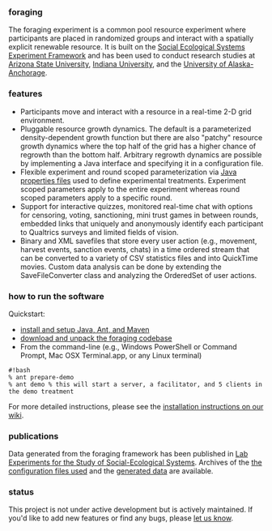 ### foraging

The foraging experiment is a common pool resource experiment where participants are placed in randomized groups and
interact with a spatially explicit renewable resource. It is built on the
[Social Ecological Systems Experiment Framework](http://bitbucket.org/virtualcommons/sesef) and has been used to conduct research studies
at [Arizona State University](http://www.asu.edu), [Indiana University](http://www.iu.edu), and the [University of Alaska-Anchorage](http://www.uaa.alaska.edu).

### features

* Participants move and interact with a resource in a real-time 2-D grid environment. 
* Pluggable resource growth dynamics. The default is a parameterized density-dependent growth function but there
  are also "patchy" resource growth dynamics where the top half of the grid has a higher chance of regrowth than the
  bottom half. Arbitrary regrowth dynamics are possible by implementing a Java interface and specifying it in a
  configuration file.
* Flexible experiment and round scoped parameterization via [Java properties files](http://docs.oracle.com/javase/7/docs/api/java/util/Properties.html) used to define experimental treatments.
  Experiment scoped parameters apply to the entire experiment whereas round scoped parameters apply to a specific round.
* Support for interactive quizzes, monitored real-time chat with options for censoring, voting, sanctioning, mini trust
  games in between rounds, embedded links that uniquely and anonymously identify each participant to Qualtrics surveys
  and limited fields of vision.
* Binary and XML savefiles that store every user action (e.g., movement, harvest events, sanction events, chats) in a time
  ordered stream that can be converted to a variety of CSV statistics files and into QuickTime movies. Custom data
  analysis can be done by extending the SaveFileConverter class and analyzing the OrderedSet of user actions.

### how to run the software

Quickstart:

* [install and setup Java, Ant, and Maven](https://bitbucket.org/virtualcommons/sesef/wiki/Home)
* [download and unpack the foraging codebase](https://bitbucket.org/virtualcommons/foraging/downloads)
* From the command-line (e.g., Windows PowerShell or Command Prompt, Mac OSX Terminal.app, or any Linux terminal)
```
#!bash
% ant prepare-demo
% ant demo % this will start a server, a facilitator, and 5 clients in the demo treatment
```
For more detailed instructions, please see the [installation instructions on our wiki](https://bitbucket.org/virtualcommons/foraging/wiki/Installation).

### publications

Data generated from the foraging framework has been published in 
[Lab Experiments for the Study of Social-Ecological Systems](http://www.sciencemag.org/cgi/content/abstract/328/5978/613). 
Archives of the [the configuration files used](https://bitbucket.org/virtualcommons/foraging/src/tip/src/main/resources/configuration/iu/archived/) and the
[generated data](http://dev.commons.asu.edu/data/foraging/2008/all-iu-foraging-data.zip) are available.

### status
This project is not under active development but is actively maintained. If you'd like to add new features or find any
bugs, please [let us know](http://vcweb.asu.edu/contact).
